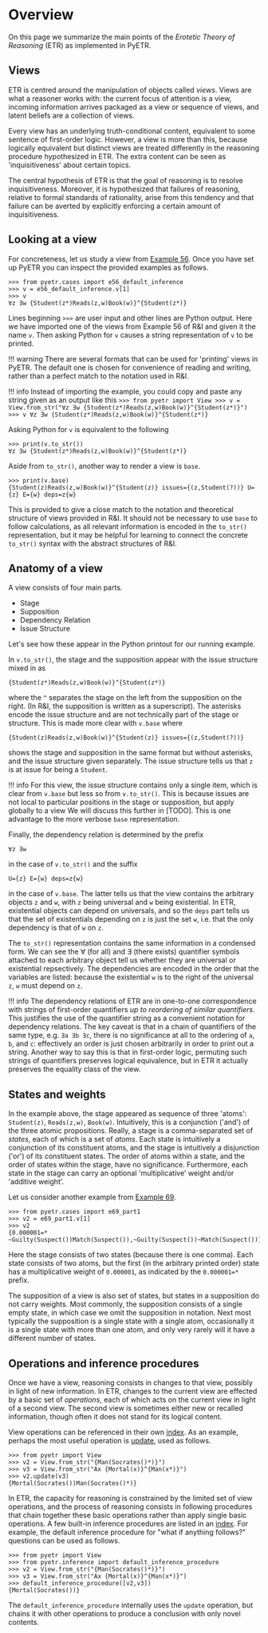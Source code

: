 # Overview

On this page we summarize the main points of the *Erotetic Theory of Reasoning* (ETR) as implemented in PyETR.

## Views

ETR is centred around the manipulation of objects called *views*.
Views are what a reasoner works with: the current focus of attention is a view, incoming information arrives packaged as a view or sequence of views, and latent beliefs are a collection of views.

Every view has an underlying truth-conditional content, equivalent to some sentence of first-order logic.
However, a view is more than this, because logically equivalent but distinct views are treated differently in the reasoning procedure hypothesized in ETR.
The extra content can be seen as 'inquisitiveness' about certain topics.

The central hypothesis of ETR is that the goal of reasoning is to resolve inquisitiveness.
Moreover, it is hypothesized that failures of reasoning, relative to formal standards of rationality, arise from this tendency and that failure can be averted by explicitly enforcing a certain amount of inquisitiveness.

## Looking at a view

For concreteness, let us study a view from [Example 56](case_index/e56_default_inference). Once you have set up PyETR you can inspect the provided examples as follows.
```
>>> from pyetr.cases import e56_default_inference
>>> v = e56_default_inference.v[1]
>>> v
∀z ∃w {Student(z*)Reads(z,w)Book(w)}^{Student(z*)}
```
Lines beginning `>>>` are user input and other lines are Python output.
Here we have imported one of the views from Example 56 of R&I and given it the name `v`.
Then asking Python for `v` causes a string representation of `v` to be printed.

!!! warning
    There are several formats that can be used for 'printing' views in PyETR. The default one is chosen for convenience of reading and writing, rather than a perfect match to the notation used in R&I.

!!! info
    Instead of importing the example, you could copy and paste any string given as an output like this
    ```
    >>> from pyetr import View
    >>> v = View.from_str("∀z ∃w {Student(z*)Reads(z,w)Book(w)}^{Student(z*)}")
    >>> v
    ∀z ∃w {Student(z*)Reads(z,w)Book(w)}^{Student(z*)}
    ```

Asking Python for `v` is equivalent to the following
```
>>> print(v.to_str())
∀z ∃w {Student(z*)Reads(z,w)Book(w)}^{Student(z*)}
```
Aside from `to_str()`, another way to render a view is `base`.
```
>>> print(v.base)
{Student(z)Reads(z,w)Book(w)}^{Student(z)} issues={(z,Student(?))} U={z} E={w} deps=z{w}
```
This is provided to give a close match to the notation and theoretical structure of views provided in R&I. It should not be necessary to use `base` to follow calculations, as all relevant information is encoded in the `to_str()` representation, but it may be helpful for learning to connect the concrete `to_str()` syntax with the abstract structures of R&I.

## Anatomy of a view

A view consists of four main parts.

- Stage
- Supposition
- Dependency Relation
- Issue Structure

Let's see how these appear in the Python printout for our running example.

In `v.to_str()`, the stage and the supposition appear with the issue structure mixed in as
```
{Student(z*)Reads(z,w)Book(w)}^{Student(z*)}
```
where the `^` separates the stage on the left from the supposition on the right.
(In R&I, the supposition is written as a superscript).
The asterisks encode the issue structure and are not technically part of the stage or structure.
This is made more clear with `v.base` where
```
{Student(z)Reads(z,w)Book(w)}^{Student(z)} issues={(z,Student(?))}
```
shows the stage and supposition in the same format but without asterisks, and the issue structure given separately.
The issue structure tells us that `z` is at issue for being a `Student`.

!!! info
    For this view, the issue structure contains only a single item, which is clear from `v.base` but less so from `v.to_str()`.
    This is because issues are not local to particular positions in the stage or supposition, but apply globally to a view
    We will discuss this further in [TODO].
    This is one advantage to the more verbose `base` representation.

Finally, the dependency relation is determined by the prefix
```
∀z ∃w
```
in the case of `v.to_str()` and the suffix
```
U={z} E={w} deps=z{w}
```
in the case of `v.base`.
The latter tells us that the view contains the arbitrary objects `z` and `w`, with `z` being universal and `w` being existential.
In ETR, existential objects can depend on universals, and so the `deps` part tells us that the set of existentials depending on `z` is just the set `w`, i.e. that the only dependency is that of `w` on `z`.

The `to_str()` representation contains the same information in a condensed form.
We can see the ∀ (for all) and ∃ (there exists) quantifier symbols attached to each arbitrary object tell us whether they are universal or existential repsectively.
The dependencies are encoded in the order that the variables are listed: because the existential `w` is to the right of the universal `z`, `w` must depend on `z`.

!!! info
    The dependency relations of ETR are in one-to-one correspondence with strings of first-order quantifiers *up to reordering of similar quantifiers*.
    This justifies the use of the quantifier string as a convenient notation for dependency relations.
    The key caveat is that in a chain of quantifiers of the same type, e.g. `∃a ∃b ∃c`, there is no significance at all to the ordering of `a`, `b`, and `c`: effectively an order is just chosen arbitrarily in order to print out a string.
    Another way to say this is that in first-order logic, permuting such strings of quantifiers preserves logical equivalence, but in ETR it actually preserves the equality class of the view.

## States and weights

In the example above, the stage appeared as sequence of three 'atoms': `Student(z)`, `Reads(z,w)`, `Book(w)`.
Intuitively, this is a conjunction ('and') of the three atomic propositions.
Really, a stage is a comma-separated set of *states*, each of which is a set of *atoms*.
Each state is intuitively a conjunction of its constituent atoms, and the stage is intuitively a disjunction ('or') of its constituent states.
The order of atoms within a state, and the order of states within the stage, have no significance.
Furthermore, each state in the stage can carry an optional 'multiplicative' weight and/or 'additive weight'.

Let us consider another example from [Example 69](../case_index.md#e69_part1).
```
>>> from pyetr.cases import e69_part1
>>> v2 = e69_part1.v[1]
>>> v2
{0.000001=* ~Guilty(Suspect())Match(Suspect()),~Guilty(Suspect())~Match(Suspect())}^{~Guilty(Suspect())}
```
Here the stage consists of two states (because there is one comma).
Each state consists of two atoms, but the first (in the arbitrary printed order) state has a multiplicative weight of `0.000001`, as indicated by the `0.000001=*` prefix.

The supposition of a view is also set of states, but states in a supposition do not carry weights.
Most commonly, the supposition consists of a single empty state, in which case we omit the supposition in notation.
Next most typically the supposition is a single state with a single atom, occasionally it is a single state with more than one atom, and only very rarely will it have a different number of states.

## Operations and inference procedures

Once we have a view, reasoning consists in changes to that view, possibly in light of new information.
In ETR, changes to the current view are effected by a basic set of *operations*, each of which acts on the current view in light of a second view.
The second view is sometimes either new or recalled information, though often it does not stand for its logical content.

View operations can be referenced in their own [index](../view_methods.md).
As an example, perhaps the most useful operation is [update](../view_methods.md#update), used as follows.
```
>>> from pyetr import View
>>> v2 = View.from_str("{Man(Socrates()*)}")
>>> v3 = View.from_str("Ax {Mortal(x)}^{Man(x*)}")
>>> v2.update(v3)
{Mortal(Socrates())Man(Socrates()*)}
```

In ETR, the capacity for reasoning is constrained by the limited set of view operations, and the process of reasoning consists in following procedures that chain together these basic operations rather than apply single basic operations.
A few built-in inference procedures are listed in an [index](../inference_index.md).
For example, the default inference procedure for "what if anything follows?" questions can be used as follows.
```
>>> from pyetr import View
>>> from pyetr.inference import default_inference_procedure
>>> v2 = View.from_str("{Man(Socrates()*)}")
>>> v3 = View.from_str("Ax {Mortal(x)}^{Man(x*)}")
>>> default_inference_procedure([v2,v3])
{Mortal(Socrates())}
```
The `default_inference_procedure` internally uses the `update` operation, but chains it with other operations to produce a conclusion with only novel contents.